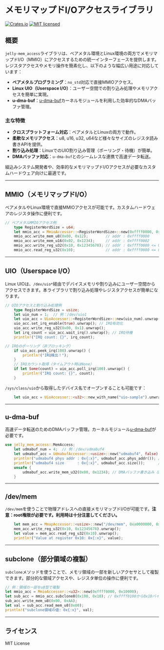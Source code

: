 # メモリマップドI/Oアクセスライブラリ

[![Crates.io][crates-badge]][crates-url]
[![MIT licensed][license-badge]][license-url]

[crates-badge]: https://img.shields.io/crates/v/jelly-mem_access.svg
[crates-url]: https://crates.io/crates/jelly-mem_access
[license-badge]: https://img.shields.io/github/license/ryuz/jelly
[license-url]: https://github.com/ryuz/jelly/blob/master/license.txt

## 概要

`jelly-mem_access`ライブラリは、ベアメタル環境とLinux環境の両方でメモリマップドI/O（MMIO）にアクセスするための統一インターフェースを提供します。レジスタアクセスやメモリ操作を簡素化し、以下のような幅広い用途に対応しています：

- **ベアメタルプログラミング**：`no_std`対応で直接MMIOアクセス。
- **Linux UIO（Userspace I/O）**：ユーザー空間での割り込み処理やメモリアクセスを簡単に実現。
- **u-dma-buf**：[u-dma-buf](https://github.com/ikwzm/udmabuf/)カーネルモジュールを利用した効率的なDMAバッファ管理。

### 主な特徴
- **クロスプラットフォーム対応**：ベアメタルとLinuxの両方で動作。
- **柔軟なメモリアクセス**：u8, u16, u32, u64など様々なサイズのレジスタ読み書きAPIを提供。
- **割り込み処理**：LinuxでのUIO割り込み管理（ポーリング・待機）が簡単。
- **DMAバッファ対応**：`u-dma-buf`とのシームレスな連携で高速データ転送。

組込みシステム開発者や、効率的なメモリマップドI/Oアクセスが必要なカスタムハードウェア向けに最適です。

---

## MMIO（メモリマップドI/O）

ベアメタルやLinux環境で直接MMIOアクセスが可能です。カスタムハードウェアのレジスタ操作に便利です。

```rust
// ベアメタルMMIOアクセス例
    type RegisterWordSize = u64;
    let mmio_acc = MmioAccessor::<RegisterWordSize>::new(0xffff0000, 0x10000);
    mmio_acc.write_mem_u8(0x00, 0x12);        // addr : 0xffff0000
    mmio_acc.write_mem_u16(0x02, 0x1234);     // addr : 0xffff0002
    mmio_acc.write_reg_u32(0x10, 0x12345678); // addr : 0xffff0080 <= 0x10 * size_of<RegisterWordSize>()
    mmio_acc.read_reg_u32(0x10);              // addr : 0xffff0080 <= 0x10 * size_of<RegisterWordSize>()
```

---

## UIO（Userspace I/O）

Linux UIOは、`/dev/uio*`経由でデバイスメモリや割り込みにユーザー空間からアクセスできます。本ライブラリで割り込み処理やレジスタアクセスが簡単になります。

```rust
// UIOアクセスと割り込み処理例
    type RegisterWordSize = usize;
    let uio_num = 1;  // 例：/dev/uio1
    let uio_acc = UioAccessor::<RegisterWordSize>::new(uio_num).unwrap();
    uio_acc.set_irq_enable(true).unwrap(); // IRQ有効化
    uio_acc.write_reg_u32(0x00, 0x1).unwrap();
    let irq_count = uio_acc.wait_irq().unwrap(); // IRQ待機
    println!("IRQ count: {}", irq_count);

// IRQのポーリング（非ブロッキング）
    if uio_acc.peek_irq(100).unwrap() {
        println!("IRQ検出！");
    }
    // IRQカウント取得（タイムアウト時はNone）
    if let Some(count) = uio_acc.poll_irq(100).unwrap() {
        println!("IRQ count: {}", count);
    }
```

`/sys/class/uio`から取得したデバイス名でオープンすることも可能です：

```rust
    let uio_acc = UioAccessor::<u32>::new_with_name("uio-sample").unwrap();
```

---

## u-dma-buf

高速データ転送のためのDMAバッファ管理。カーネルモジュール[u-dma-buf](https://github.com/ikwzm/udmabuf/)が必要です。

```rust
use jelly_mem_access::MemAccess;
    let udmabuf_num = 4;  // 例：/dev/udmabuf4
    let udmabuf_acc = UdmabufAccessor::<usize>::new("udmabuf4", false).unwrap();
    println!("udmabuf4 phys addr : 0x{:x}", udmabuf_acc.phys_addr()); // MemAccessトレイト必須
    println!("udmabuf4 size      : 0x{:x}", udmabuf_acc.size());      // MemAccessトレイト必須
    unsafe {
        udmabuf_acc.write_mem_u32(0x00, 0x1234); // DMAバッファ書き込み（unsafe：直接メモリアクセス）
    }
```

---

## /dev/mem

`/dev/mem`を使うことで物理アドレスへの直接メモリマップドI/Oが可能です。**注意：root権限が必要です。利用時は十分注意してください。**

```rust
    let mem_acc = MmapAccessor::<usize>::new("/dev/mem", 0xa0000000, 0x1000).unwrap();
    mem_acc.write_reg_u32(0x10, 0x12345678).unwrap();
    let value = mem_acc.read_reg_u32(0x10).unwrap();
    println!("Value at register 0x10: 0x{:x}", value);
```

---

## subclone（部分領域の複製）

`subclone`メソッドを使うことで、メモリ領域の一部を新しいアクセサとして複製できます。部分的な領域アクセスや、レジスタ単位の操作に便利です。

```rust
// 例：領域の一部をu8型で複製
let mmio_acc = MmioAccessor::<u32>::new(0xffff0000, 0x10000);
let sub_acc = mmio_acc.subclone8(0x100, 0x10); // 0xffff0100から0x10バイト分をu8型でアクセス
sub_acc.write_mem_u8(0x00, 0xAA);
let val = sub_acc.read_mem_u8(0x00);
println!("subclone領域の値: 0x{:x}", val);
```

---

## ライセンス

MIT License
